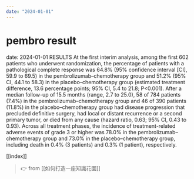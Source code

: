 ```yaml
---
date: "2024-01-01"
---
```


# pembro result

date: 2024-01-01
RESULTS
At the first interim analysis, among the first 602 patients who underwent randomization, the percentage of patients with a pathological complete response was 64.8% (95% confidence interval [CI], 59.9 to 69.5) in the pembrolizumab–chemotherapy group and 51.2% (95% CI, 44.1 to 58.3) in the placebo–chemotherapy group (estimated treatment difference, 13.6 percentage points; 95% CI, 5.4 to 21.8; P<0.001). After a median follow-up of 15.5 months (range, 2.7 to 25.0), 58 of 784 patients (7.4%) in the pembrolizumab–chemotherapy group and 46 of 390 patients (11.8%) in the placebo–chemotherapy group had disease progression that precluded definitive surgery, had local or distant recurrence or a second primary tumor, or died from any cause (hazard ratio, 0.63; 95% CI, 0.43 to 0.93). Across all treatment phases, the incidence of treatment-related adverse events of grade 3 or higher was 78.0% in the pembrolizumab–chemotherapy group and 73.0% in the placebo–chemotherapy group, including death in 0.4% (3 patients) and 0.3% (1 patient), respectively.

[[index]]
> 👉 from [[如何打造一座知識花園]]

